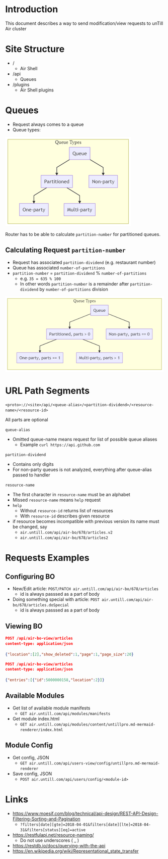 # Introduction

This document describes a way to send modification/view requests to unTill Air cluster

# Site Structure

- /
  - Air Shell
- /api
  - Queues
- /plugins
  - Air Shell plugins

# Queues

- Request always comes to a queue
- Queue types:

![](z-charts-queue-types.png)


Router has to be able to calculate `partition-number` for partitioned queues.

## Calculating Request `partition-number`

- Request has associated `partition-dividend` (e.g. restaurant number)
- Queue has associated `number-of-partitions` 
- `partition-number` = `partition-dividend` % `number-of-partitions` 
  - e.g. `35 = 635 % 100`
  - In other words `partition-number` is a remainder after `partition-dividend` by `number-of-partitions` division

![](z-charts-queue-types-ex.png)

# URL Path Segments

`<proto>://<site>/api/<queue-alias>/<partition-dividend>/<resource-name>/<resource-id>`

All parts are optional

`queue-alias`

- Omitted queue-name means request for list of possible queue aliases
  - Example `curl https://api.github.com`

`partition-dividend` 

- Contains only digits
- For non-party queues is not analyzed, everything after queue-alias passed to handler

`resource-name`

- The first character in `resource-name` must be an alphabet
- Missed `resource-name` means `help` request
- `help`
  - Without  `resource-id` returns list of resources
  - With `resource-id` describes given resource
- if resource becomes incompatible with previous version its name must be changed, say
  - `air.untill.com/api/air-bo/678/articles.v2`
  - `air.untill.com/api/air-bo/678/articles2`


# Requests Examples

## Configuring BO

  - New/Edit article: `POST/PATCH air.untill.com/api/air-bo/678/articles`
    - id is always passsed as a part of body
  - Doing something special with article: `POST air.untill.com/api/air-bo/678/articles.doSpecial`
    - id is always passsed as a part of body    

## Viewing BO

```json
POST /api/air-bo-view/articles
content-type: application/json

{"location":[2],"show_deleted":1,"page":1,"page_size":20}
```

```json
POST /api/air-bo-view/articles
content-type: application/json

{"entries":[{"id":5000000158,"location":2}]}
```

## Available Modules

- Get list of available module manifests
  - `GET air.untill.com/api/modules/manifests`
- Get module index.html
  - `GET air.untill.com/api/modules/content/untillpro.md-mermaid-renderer/index.html`


## Module Config

- Get config, JSON
  - `GET air.untill.com/api/users-view/config/untillpro.md-mermaid-renderer`
- Save config, JSON
  - `POST air.untill.com/api/users/config/<module-id>`

# Links

- https://www.moesif.com/blog/technical/api-design/REST-API-Design-Filtering-Sorting-and-Pagination
  - `?filters[date][gte]=2018-04-01&filters[date][lte]=2018-04-31&filters[status][eq]=active`
- https://restfulapi.net/resource-naming/
  - Do not use underscores ( _ )
- https://restdb.io/docs/querying-with-the-api
- https://en.wikipedia.org/wiki/Representational_state_transfer
